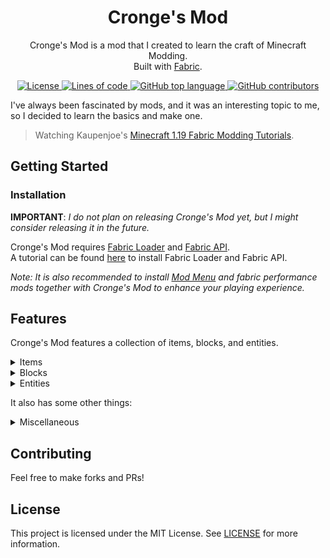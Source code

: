 <div align="center">

<!-- Title -->
# Cronge's Mod 
Cronge's Mod is a mod that I created to learn the craft of Minecraft Modding. <br/>
Built with [Fabric](https://fabricmc.net).

<!-- Fancy stuff -->

<!-- License -->
<a href="https://github.com/Cronge/Cronges-Mod-1.19/blob/master/LICENSE" target="_blank">
  <img alt="License" src="https://img.shields.io/github/license/Cronge/Cronges-Mod-1.19">
</a>
  
<!-- Lines of code -->
<a href="https://github.com/Cronge/Cronges-Mod-1.19/graphs/code-frequency" target="_blank">
  <img alt="Lines of code" src="https://img.shields.io/tokei/lines/github/Cronge/Cronges-Mod-1.19">
</a>
  
<!-- Top language  -->
<a href="https://example.com" target="_blank">
  <img alt="GitHub top language" src="https://img.shields.io/github/languages/top/Cronge/Cronges-Mod-1.19">
</a>
  
<!-- Contributors -->
<a href="https://github.com/Cronge/Cronges-Mod-1.19/graphs/contributors" target="_blank">
  <img alt="GitHub contributors" src="https://img.shields.io/github/contributors/Cronge/Cronges-Mod-1.19">  
</a>
                
</div>

<!-- Description -->

I've always been fascinated by mods, and it was an interesting topic to me, so I decided to learn the basics and make one. <br/>
> Watching Kaupenjoe's [Minecraft 1.19 Fabric Modding Tutorials](https://www.youtube.com/playlist?list=PLKGarocXCE1EeLZggaXPJaARxnAbUD8Y_).

<div>

## Getting Started

### Installation

**IMPORTANT**: *I do not plan on releasing Cronge's Mod yet, but I might consider releasing it in the future.*

Cronge's Mod requires [Fabric Loader](https://fabricmc.net/use/installer) and [Fabric API](https://github.com/FabricMC/fabric). <br/>
A tutorial can be found [here](https://www.youtube.com/watch?v=x7gmfib4gHg) to install Fabric Loader and Fabric API.

*Note: It is also recommended to install [Mod Menu](https://github.com/TerraformersMC/ModMenu) and fabric performance mods together with Cronge's Mod to enhance your playing experience.*

## Features
Cronge's Mod features a collection of items, blocks, and entities. 

<!-- Dropdowns -->
<details>
<summary>Items</summary>
  
### Items
  - **Ruby-related**
    - Ruby
  
  - **Weapons**
    - Dummy Sword

  - **Other**
    - Eight Ball
    - Tooltip Stick
  
</details>

<details>
<summary>Blocks</summary>
  
### Blocks
  - **Ruby-related**
    - Ruby Ore & Deepslate Ruby Ore
    - Ruby Block
  
  - **Other**
    - Jump Block
  
</details>

<details>
<summary>Entities</summary> 
  
### Entities
Currently none 
  
</details>
  
It also has some other things:
  
<details>
<summary>Miscellaneous</summary> 
  
### Miscellaneous
- Message in chat when a player hits an animal entity
  
</details>

## Contributing
Feel free to make forks and PRs!

## License
This project is licensed under the MIT License. See [LICENSE](https://github.com/Cronge/Cronges-Mod-1.19/blob/master/LICENSE) for more information.

</div>


